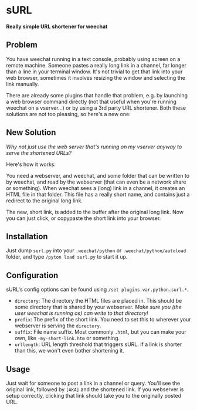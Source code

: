 sURL
====

**Really simple URL shortener for weechat**


Problem
-------

You have weechat running in a text console, probably using screen on a remote machine.
Someone pastes a really long link in a channel, far longer than a line in your terminal window.
It's not trivial to get that link into your web browser, sometimes it involves resizing the window and selecting the link manually.

There are already some plugins that handle that problem, e.g. by launching a web browser command directly (not that useful when you're running weechat on a vserver...) or by using a 3rd party URL shortener.
Both these solutions are not too pleasing, so here's a new one:


New Solution
------------

*Why not just use the web server that's running on my vserver anyway to serve the shortened URLs?*

Here's how it works:

You need a webserver, and weechat, and some folder that can be written to by weechat, and read by the webserver (that can even be a network share or something).
When weechat sees a (long) link in a channel, it creates an HTML file in that folder.
This file has a really short name, and contains just a redirect to the original long link.

The new, short link, is added to the buffer after the original long link.
Now you can just click, or copypaste the short link into your browser.


Installation
------------

Just dump `surl.py` into your `.weechat/python` or `.weechat/python/autoload` folder, and type `/pyton load surl.py` to start it up.


Configuration
-------------

sURL's config options can be found using `/set plugins.var.python.surl.*`.

* `directory`: The directory the HTML files are placed in. This should be some directory that is shared by your webserver. *Make sure you (the user weechat is running as) can write to that directory!*
* `prefix`: The prefix of the short link. You need to set this to wherever your webserver is serving the `directory`.
* `suffix`: File name suffix. Most commonly `.html`, but you can make your own, like `-my-short-link.htm` or something.
* `urllength`: URL length threshold that triggers sURL. If a link is shorter than this, we won't even bother shortening it.


Usage
-----

Just wait for someone to post a link in a channel or query.
You'll see the original link, followed by `[AKA]` and the shortened link.
If you webserver is setup correctly, clicking that link should take you to the originally posted URL.
